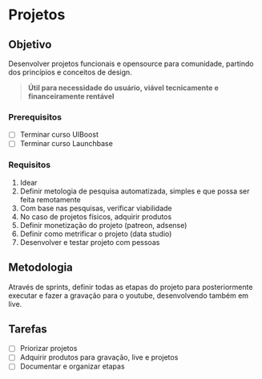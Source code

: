 # Projetos

## Objetivo

Desenvolver projetos funcionais e opensource para comunidade, partindo dos princípios e conceitos de design.

> **Útil para necessidade do usuário, viável tecnicamente e financeiramente rentável**

### Prerequisitos

- [ ] Terminar curso UIBoost
- [ ] Terminar curso Launchbase

### Requisitos

1. Idear
2. Definir metologia de pesquisa automatizada, simples e que possa ser feita remotamente
3. Com base nas pesquisas, verificar viabilidade
4. No caso de projetos físicos, adquirir produtos
5. Definir monetização do projeto (patreon, adsense)
6. Definir como metrificar o projeto (data studio)
7. Desenvolver e testar projeto com pessoas

## Metodologia

Através de sprints, definir todas as etapas do projeto para posteriormente executar e fazer a gravação para o youtube, desenvolvendo também em live.

## Tarefas

- [ ] Priorizar projetos
- [ ] Adquirir produtos para gravação, live e projetos
- [ ] Documentar e organizar etapas
